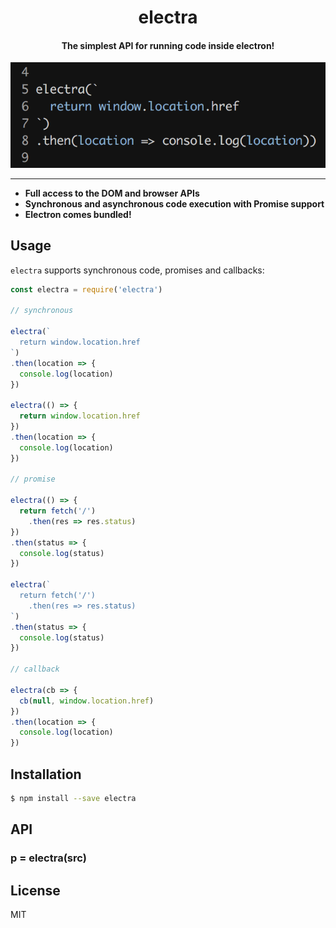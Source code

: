
<div align="center">

# electra

#### The simplest API for running code inside electron!

![screenshot](screenshot.png)

</div>

<hr />

* __Full access to the DOM and browser APIs__
* __Synchronous and asynchronous code execution with Promise support__
* __Electron comes bundled!__

## Usage

`electra` supports synchronous code, promises and callbacks:

```js
const electra = require('electra')

// synchronous

electra(`
  return window.location.href
`)
.then(location => {
  console.log(location)
})

electra(() => {
  return window.location.href
})
.then(location => {
  console.log(location)
})

// promise

electra(() => {
  return fetch('/')
    .then(res => res.status)
})
.then(status => {
  console.log(status)
})

electra(`
  return fetch('/')
    .then(res => res.status)
`)
.then(status => {
  console.log(status)
})

// callback

electra(cb => {
  cb(null, window.location.href)
})
.then(location => {
  console.log(location)
})
```

## Installation

```bash
$ npm install --save electra
```

## API

### p = electra(src)

## License

MIT
